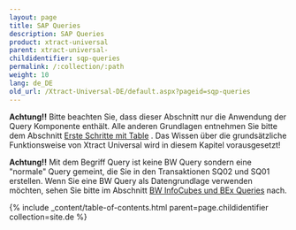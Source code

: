 ```yaml
---
layout: page
title: SAP Queries
description: SAP Queries
product: xtract-universal
parent: xtract-universal-
childidentifier: sqp-queries
permalink: /:collection/:path
weight: 10
lang: de_DE
old_url: /Xtract-Universal-DE/default.aspx?pageid=sqp-queries
---
```


**Achtung!!** Bitte beachten Sie, dass dieser Abschnitt nur die Anwendung der Query Komponente enthält. Alle anderen Grundlagen entnehmen Sie bitte dem Abschnitt [Erste Schritte mit Table]() . Das Wissen über die grundsätzliche Funktionsweise von Xtract Universal wird in diesem Kapitel vorausgesetzt!

**Achtung!!** Mit dem Begriff Query ist keine BW Query sondern eine "normale" Query gemeint, die Sie in den Transaktionen SQ02 und SQ01 erstellen. Wenn Sie eine BW Query als Datengrundlage verwenden möchten, sehen Sie bitte im Abschnitt [BW InfoCubes und BEx Queries]()  nach.

{% include _content/table-of-contents.html parent=page.childidentifier collection=site.de %}